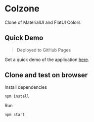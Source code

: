 # Colzone

Clone of MaterialUI and FlatUI Colors

## Quick Demo

> Deployed to GitHub Pages

Get a quick demo of the application [here](https://haseebanwar.github.io/colzone/).

## Clone and test on browser

Install dependencies

```
npm install
```

Run

```
npm start
```
